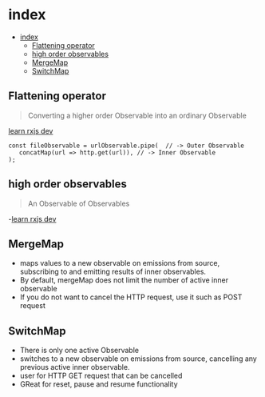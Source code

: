 # index

- [index](#index)
  - [Flattening operator](#flattening-operator)
  - [high order observables](#high-order-observables)
  - [MergeMap](#mergemap)
  - [SwitchMap](#switchmap)

## Flattening operator

> Converting a higher order Observable into an ordinary Observable

[learn rxjs dev](https://rxjs.dev/guide/higher-order-observables)

```
const fileObservable = urlObservable.pipe(  // -> Outer Observable
   concatMap(url => http.get(url)), // -> Inner Observable
);

```

## high order observables

> An Observable of Observables

-[learn rxjs dev](https://rxjs.dev/guide/higher-order-observables)

## MergeMap

- maps values to a new observable on emissions from source, subscribing to and emitting results of inner observables.
- By default, mergeMap does not limit the number of active inner observable
- If you do not want to cancel the HTTP request, use it such as POST request

## SwitchMap

- There is only one active Observable
- switches to a new observable on emissions from source, cancelling any previous active inner observable.
- user for HTTP GET request that can be cancelled
- GReat for reset, pause and resume functionality
